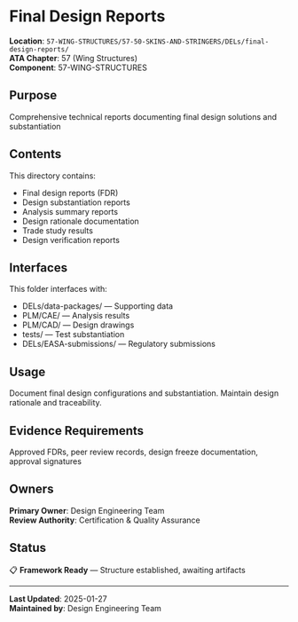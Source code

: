 # Final Design Reports

**Location**: `57-WING-STRUCTURES/57-50-SKINS-AND-STRINGERS/DELs/final-design-reports/`  
**ATA Chapter**: 57 (Wing Structures)  
**Component**: 57-WING-STRUCTURES

## Purpose

Comprehensive technical reports documenting final design solutions and substantiation

## Contents

This directory contains:

- Final design reports (FDR)
- Design substantiation reports
- Analysis summary reports
- Design rationale documentation
- Trade study results
- Design verification reports

## Interfaces

This folder interfaces with:

- DELs/data-packages/ — Supporting data
- PLM/CAE/ — Analysis results
- PLM/CAD/ — Design drawings
- tests/ — Test substantiation
- DELs/EASA-submissions/ — Regulatory submissions

## Usage

Document final design configurations and substantiation. Maintain design rationale and traceability.

## Evidence Requirements

Approved FDRs, peer review records, design freeze documentation, approval signatures

## Owners

**Primary Owner**: Design Engineering Team  
**Review Authority**: Certification & Quality Assurance

## Status

📋 **Framework Ready** — Structure established, awaiting artifacts

---

**Last Updated**: 2025-01-27  
**Maintained by**: Design Engineering Team
